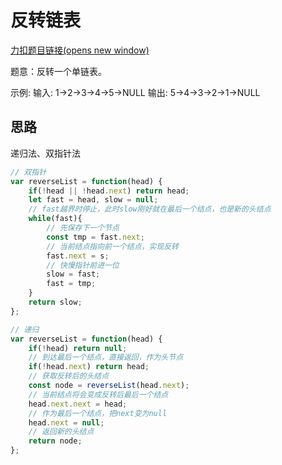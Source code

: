 # 反转链表


[力扣题目链接(opens new window)](https://leetcode-cn.com/problems/reverse-linked-list/)

题意：反转一个单链表。

示例: 输入: 1->2->3->4->5->NULL 输出: 5->4->3->2->1->NULL

## 思路

递归法、双指针法

```js
// 双指针
var reverseList = function(head) {
    if(!head || !head.next) return head;
    let fast = head, slow = null;
    // fast越界时停止，此时slow刚好就在最后一个结点，也是新的头结点
    while(fast){
        // 先保存下一个节点
        const tmp = fast.next;
        // 当前结点指向前一个结点，实现反转
        fast.next = s;
        // 快慢指针前进一位
        slow = fast;
        fast = tmp;
    }
    return slow;
};

// 递归
var reverseList = function(head) {
    if(!head) return null;
    // 到达最后一个结点，直接返回，作为头节点
    if(!head.next) return head;
    // 获取反转后的头结点
    const node = reverseList(head.next);
    // 当前结点将会变成反转后最后一个结点
    head.next.next = head;
    // 作为最后一个结点，把next变为null
    head.next = null;
    // 返回新的头结点
    return node;
};
```
